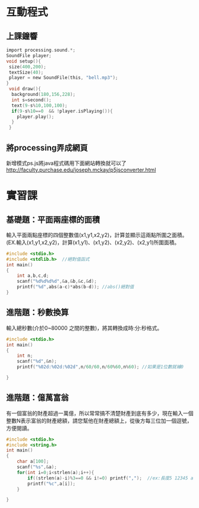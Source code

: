 # 互動程式
## 上課鐘響
```c
import processing.sound.*;
SoundFile player;
void setup(){
 size(400,200);
 textSize(40);
 player = new SoundFile(this, "bell.mp3");
}
 void draw(){
  background(180,156,228); 
  int s=second();
  text(9-s%10,100,100);
  if(9-s%10==0  && !player.isPlaying()){
    player.play();
  }
 }
 ```
 ## 將processing弄成網頁
 新增模式ps.js將java程式碼用下面網站轉換就可以了
 http://faculty.purchase.edu/joseph.mckay/p5jsconverter.html

# 實習課
## 基礎題：平面兩座標的面積
輸入平面兩點座標的四個整數值(x1,y1,x2,y2)，計算並顯示這兩點所圍之面積。(EX.輸入(x1,y1,x2,y2)，計算(x1,y1)、(x1,y2)、(x2,y2)、(x2,y1)所圍面積。
```c
#include <stdio.h>
#include <stdlib.h>  //絕對值函式
int main()
{
	int a,b,c,d;
	scanf("%d%d%d%d",&a,&b,&c,&d);
	printf("%d",abs(a-c)*abs(b-d)); //abs()絕對值
}
```

## 進階題：秒數換算
輸入總秒數(介於0~80000 之間的整數)，將其轉換成時:分:秒格式。
```c
#include <stdio.h>
int main()
{
	int n;
	scanf("%d",&n);
	printf("%02d:%02d:%02d",n/60/60,n/60%60,n%60); //如果是1位數就補0

}
```

## 進階題：億萬富翁
有一個富翁的財產超過一萬億，所以常常搞不清楚財產到底有多少，現在輸入一個整數N表示富翁的財產總額，請您幫他在財產總額上，從後方每三位加一個逗號，方便閱讀。
```c
#include <stdio.h>
#include <string.h>
int main()
{
	char a[100];
	scanf("%s",&a);
	for(int i=0;i<strlen(a);i++){
		if((strlen(a)-i)%3==0 && i!=0) printf(",");  //ex:長度5 12345 a[2]-->5-2=3
		printf("%c",a[i]);
	}

}
```
